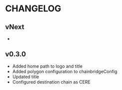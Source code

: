 # CHANGELOG

## vNext

-

## v0.3.0

- Added home path to logo and title
- Added polygon configuration to chainbridgeConfig
- Updated title
- Configured destination chain as CERE
